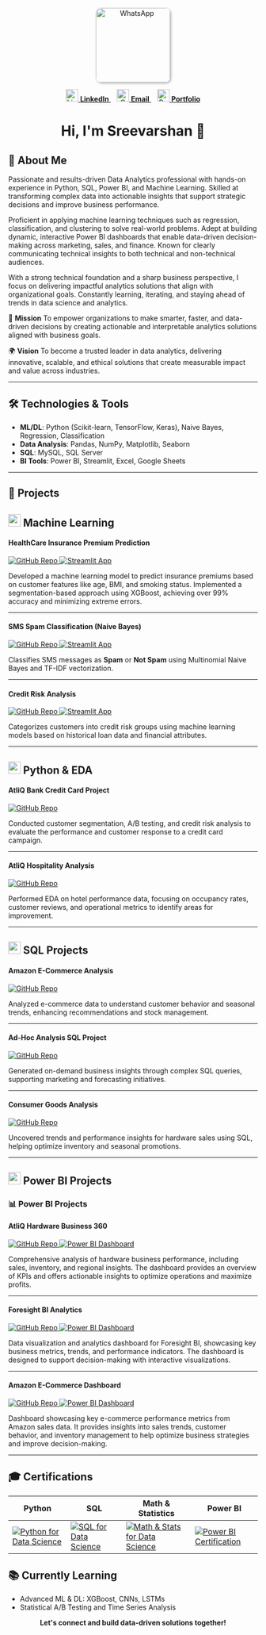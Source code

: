 <p align="center">
  <a href="https://wa.me/your-whatsapp-number">
    <img src="https://github.com/user-attachments/assets/198cb09b-595b-4e9c-98c5-e6265434c392" 
         alt="WhatsApp" 
         title="Click to chat on WhatsApp" 
         width="150" 
         style="border-radius: 10px; box-shadow: 2px 2px 5px rgba(0,0,0,0.3);" />
  </a>
</p>

<p align="center">
  <a href="https://www.linkedin.com/public-profile/settings?trk=d_flagship3_profile_self_view_public_profile" target="_blank">
    <img src="https://github.com/user-attachments/assets/39275837-813c-449f-8e57-b07d4d960102" alt="LinkedIn" width="25" />
    <strong>LinkedIn</strong>
  </a> &nbsp;&nbsp;
  <a href="mailto:itssreevarshan@gmail.com" target="_blank">
    <img src="https://github.com/user-attachments/assets/4dbcff72-493f-4f53-8455-bb5f92aedbbb" alt="Gmail" width="25" />
    <strong>Email</strong>
  </a> &nbsp;&nbsp;
  <a href="https://codebasics.io/portfolio/Sreevarshan-Sivaganam" target="_blank">
    <img src="https://github.com/user-attachments/assets/fbcd53d6-bec9-491d-821b-c70008275dcf" alt="Portfolio" width="25" />
    <strong>Portfolio</strong>
  </a>
</p>

<h1 align="center">Hi, I'm Sreevarshan 👋</h1>

## 🧠 About Me

Passionate and results-driven Data Analytics professional with hands-on experience in Python, SQL, Power BI, and Machine Learning. Skilled at transforming complex data into actionable insights that support strategic decisions and improve business performance.

Proficient in applying machine learning techniques such as regression, classification, and clustering to solve real-world problems. Adept at building dynamic, interactive Power BI dashboards that enable data-driven decision-making across marketing, sales, and finance. Known for clearly communicating technical insights to both technical and non-technical audiences.

With a strong technical foundation and a sharp business perspective, I focus on delivering impactful analytics solutions that align with organizational goals. Constantly learning, iterating, and staying ahead of trends in data science and analytics.

🚀 **Mission**
To empower organizations to make smarter, faster, and data-driven decisions by creating actionable and interpretable analytics solutions aligned with business goals.

🌍 **Vision**
To become a trusted leader in data analytics, delivering innovative, scalable, and ethical solutions that create measurable impact and value across industries.

---

## 🛠️ Technologies & Tools

- **ML/DL**: Python (Scikit-learn, TensorFlow, Keras), Naive Bayes, Regression, Classification  
- **Data Analysis**: Pandas, NumPy, Matplotlib, Seaborn  
- **SQL**: MySQL, SQL Server  
- **BI Tools**: Power BI, Streamlit, Excel, Google Sheets  

---

## 🚀 Projects



##  <img src="https://img.icons8.com/color/48/000000/artificial-intelligence.png" width="25"/> Machine Learning

####  **HealthCare Insurance Premium Prediction**  
<p>
  <a href="https://github.com/Sreevarshan-fin/HealthCare-Insurance-Premium-Prediction">
    <img src="https://img.shields.io/badge/GitHub-Repo-blue?logo=github&logoColor=white" alt="GitHub Repo"/>
  </a>
  <a href="https://ml-healthcare-premium-prediction-7qrpw78zqct4zhdm7u8v2d.streamlit.app/">
    <img src="https://img.shields.io/badge/Launch%20App-Streamlit-orange?logo=streamlit&logoColor=white" alt="Streamlit App"/>
  </a>
</p>

Developed a machine learning model to predict insurance premiums based on customer features like age, BMI, and smoking status. Implemented a segmentation-based approach using XGBoost, achieving over 99% accuracy and minimizing extreme errors.


-----

####  **SMS Spam Classification (Naive Bayes)**  
<p>
  <a href="https://github.com/Sreevarshan-fin/SMS-Spam-Classification-Using-Naive-Bayes">
    <img src="https://img.shields.io/badge/GitHub-Repo-blue?logo=github&logoColor=white" alt="GitHub Repo"/>
  </a>
  <a href="https://sms-spam-classification-using-naive-bayes-sjwvf85xws5rdvz86bz3.streamlit.app/">
    <img src="https://img.shields.io/badge/Launch%20App-Streamlit-orange?logo=streamlit&logoColor=white" alt="Streamlit App"/>
  </a>
</p>

Classifies SMS messages as **Spam** or **Not Spam** using Multinomial Naive Bayes and TF-IDF vectorization.

-----

####   **Credit Risk Analysis**  
<p>
  <a href="https://github.com/Sreevarshan-fin/Credit-Risk-Analysis">
    <img src="https://img.shields.io/badge/GitHub-Repo-blue?logo=github&logoColor=white" alt="GitHub Repo"/>
  </a>
  <a href="https://credit-risk-analysis-jj3vtj43niyqoxbokhujxx.streamlit.app/">
    <img src="https://img.shields.io/badge/Launch%20App-Streamlit-orange?logo=streamlit&logoColor=white" alt="Streamlit App"/>
  </a>
</p>

Categorizes customers into credit risk groups using machine learning models based on historical loan data and financial attributes.


----

##  <img src="https://img.icons8.com/color/48/000000/python--v1.png" width="25"/> Python & EDA 

####   **AtliQ Bank Credit Card Project**  
[![GitHub Repo](https://img.shields.io/badge/GitHub-Repo-blue?logo=github&logoColor=white)](https://github.com/Sreevarshan-fin/AtliQ-Bank--Credit-Card-Project)

Conducted customer segmentation, A/B testing, and credit risk analysis to evaluate the performance and customer response to a credit card campaign.

-----

####   **AtliQ Hospitality Analysis**  
[![GitHub Repo](https://img.shields.io/badge/GitHub-Repo-blue?logo=github&logoColor=white)](https://github.com/Sreevarshan-fin/AtliQ-Hospitality-Analysis)

Performed EDA on hotel performance data, focusing on occupancy rates, customer reviews, and operational metrics to identify areas for improvement.

---

## <img src="https://img.icons8.com/color/48/000000/sql.png" width="25"/> SQL Projects


####  **Amazon E-Commerce Analysis**  
[![GitHub Repo](https://img.shields.io/badge/GitHub-Repo-blue?logo=github&logoColor=white)](https://github.com/Sreevarshan-fin/SQL-Project---Amazon-E-Commerce)

Analyzed e-commerce data to understand customer behavior and seasonal trends, enhancing recommendations and stock management.

-----

#### **Ad-Hoc Analysis SQL Project**  
[![GitHub Repo](https://img.shields.io/badge/GitHub-Repo-blue?logo=github&logoColor=white)](https://github.com/Sreevarshan-fin/SQL-Project-Ad-Hoc-Analysis)

Generated on-demand business insights through complex SQL queries, supporting marketing and forecasting initiatives.

----


####  **Consumer Goods Analysis**  
[![GitHub Repo](https://img.shields.io/badge/GitHub-Repo-blue?logo=github&logoColor=white)](https://github.com/Sreevarshan-fin/AtliQ-Hardware-Consumer-Goods-Analysis-FY2020-2021-)

Uncovered trends and performance insights for hardware sales using SQL, helping optimize inventory and seasonal promotions.

---

## <img src="https://img.icons8.com/color/48/000000/power-bi.png" width="25"/>  Power BI Projects

### 📊 Power BI Projects

#### **AtliQ Hardware Business 360**  
<p>
  <a href="https://github.com/Sreevarshan-fin/AtliQ-Hardware-Business-360">
    <img src="https://img.shields.io/badge/GitHub-Repo-blue?logo=github&logoColor=white" alt="GitHub Repo"/>
  </a>
  <a href="https://app.powerbi.com/view?r=eyJrIjoiZmI3MDQwMjktZTA3Zi00ZmM3LWIyNzQtZmEzZmNhMjBiM2U1IiwidCI6ImM2ZTU0OWIzLTVmNDUtNDAzMi1hYWU5LWQ0MjQ0ZGM1YjJjNCJ9">
    <img src="https://img.shields.io/badge/PowerBI-Dashboard-yellow?logo=powerbi&logoColor=black" alt="Power BI Dashboard"/>
  </a>
</p>
Comprehensive analysis of hardware business performance, including sales, inventory, and regional insights. The dashboard provides an overview of KPIs and offers actionable insights to optimize operations and maximize profits.

---

#### **Foresight BI Analytics**  
<p>
  <a href="https://github.com/Sreevarshan-fin/Foresight-BI-Analytics">
    <img src="https://img.shields.io/badge/GitHub-Repo-blue?logo=github&logoColor=white" alt="GitHub Repo"/>
  </a>
  <a href="https://app.powerbi.com/view?r=eyJrIjoiYmYwZmY2MDctYzkwZi00ZWZmLWJiZjItNDA0NzY0YjdhNWY4IiwidCI6ImM2ZTU0OWIzLTVmNDUtNDAzMi1hYWU5LWQ0MjQ0ZGM1YjJjNCJ9">
    <img src="https://img.shields.io/badge/PowerBI-Dashboard-yellow?logo=powerbi&logoColor=black" alt="Power BI Dashboard"/>
  </a>
</p>
Data visualization and analytics dashboard for Foresight BI, showcasing key business metrics, trends, and performance indicators. The dashboard is designed to support decision-making with interactive visualizations.

---

#### **Amazon E-Commerce Dashboard**  
<p>
  <a href="https://github.com/Sreevarshan-fin/SQL-Project---Amazon-E-Commerce">
    <img src="https://img.shields.io/badge/GitHub-Repo-blue?logo=github&logoColor=white" alt="GitHub Repo"/>
  </a>
  <a href="https://app.powerbi.com/view?r=eyJrIjoiODNjNjllNmUtOTg3My00NDU4LWFjOGMtNjQ1NmVjZGI3MWNmIiwidCI6ImM2ZTU0OWIzLTVmNDUtNDAzMi1hYWU5LWQ0MjQ0ZGM1YjJjNCJ9">
    <img src="https://img.shields.io/badge/PowerBI-Dashboard-yellow?logo=powerbi&logoColor=black" alt="Power BI Dashboard"/>
  </a>
  </p>
Dashboard showcasing key e-commerce performance metrics from Amazon sales data. It provides insights into sales trends, customer behavior, and inventory management to help optimize business strategies and improve decision-making.

---

## 🎓 Certifications

| Python | SQL  | Math & Statistics | Power BI | 
|-------------------------|----------------------|------------------------------|------------------------|
| [![Python for Data Science](https://img.icons8.com/color/48/000000/python.png)](https://codebasics.io/certificate/CB-48-495191) | [![SQL for Data Science](https://img.icons8.com/color/48/000000/sql.png)](https://codebasics.io/certificate/CB-50-495191) | [![Math & Stats for Data Science](https://img.icons8.com/color/48/000000/math.png)](https://codebasics.io/certificate/CB-63-495191) | [![Power BI Certification](https://img.icons8.com/color/48/000000/power-bi.png)](https://codebasics.io/certificate/CB-49-495191) |
## 📚 Currently Learning

- Advanced ML & DL: XGBoost, CNNs, LSTMs  
- Statistical A/B Testing and Time Series Analysis  



<p align="center"><strong>Let's connect and build data-driven solutions together!</strong></p>

